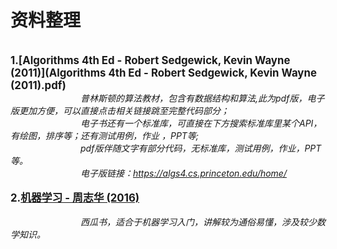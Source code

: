 # 资料整理
<br><big>**1.[Algorithms 4th Ed - Robert Sedgewick, Kevin Wayne (2011)](Algorithms 4th Ed - Robert Sedgewick, Kevin Wayne (2011).pdf)**</big>
<br>&emsp;&emsp;&emsp;&emsp;&emsp;&emsp;&emsp;&emsp;*普林斯顿的算法教材，包含有数据结构和算法,此为pdf版，电子版更加方便，可以直接点击相关链接跳至完整代码部分；*
<br>&emsp;&emsp;&emsp;&emsp;&emsp;&emsp;&emsp;&emsp;*电子书还有一个标准库，可直接在下方搜索标准库里某个API，有绘图，排序等；还有测试用例，作业 ，PPT等;*
<br>&emsp;&emsp;&emsp;&emsp;&emsp;&emsp;&emsp;&emsp;*pdf版伴随文字有部分代码，无标准库，测试用例，作业，PPT等。*
<br>&emsp;&emsp;&emsp;&emsp;&emsp;&emsp;&emsp;&emsp;*电子版链接：https://algs4.cs.princeton.edu/home/*  
<br><big>**2.[机器学习 - 周志华 (2016)](周志华-机器学习-9787302423287.pdf)**</big>  
<br>&emsp;&emsp;&emsp;&emsp;&emsp;&emsp;&emsp;&emsp;*西瓜书，适合于机器学习入门，讲解较为通俗易懂，涉及较少数学知识。*  
